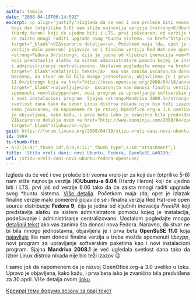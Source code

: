 ```yaml
---
author: tomaja
date: "2008-04-19T06:14:59Z"
excerpt: <p align="justify">Izgleda da će već i ovo proleće biti veoma vrelo jer za
  koji dan (otprilike 5-6) nam stiže najnovija verzija (<strong>K)Ubuntu-a 8.04</strong>
  (Hardy Heron) koji će ujedno biti i LTS, prvi jo&scaron; od verzije 6.06 tako da
  će zaista mnogi raditi upgrade svog *buntu sistema. <a href="http://www.ubuntu.com/testing/804rc#head-88fc4eced380b3556fb168fae08f07acd7a6487a"
  target="_blank">VI&scaron;e detalja</a>. Početkom maja (da, opet je izlazak finalne
  verzije malo pomeren) pojaviće se i finalna verzija Red Hat-ove open source distribucje
  <strong>Fedora 9</strong>, čija je jedna od ključnih inovacija <em>FreeIPA</em>
  koji predstavlja alatku za sistem administratore pomoću kojeg je instalacija, pode&scaron;avanje
  i administriranje centralizovano. Uostalom pogledajte mnogo <a href="http://fedoraproject.org/en/f9-beta-relnotes"
  target="_blank">detaljniji tekst</a>  ako vas zanima &scaron;ta donosi nova Fedora.
  Naravno, da stvar ne bi bila mnogo jednostavna, objavljena je i prva beta <strong>OpenSuSE
  11.0</strong> koja <a href="http://news.opensuse.org/2008/04/18/announcing-opensuse-110-beta-1/"
  target="_blank">najavljuje</a>  &scaron;ta nam donosi finalna verzija a treba možda
  spomenuti <em>libzypp</em>, novi program za upravljanje softverskim paketima kao
  i novi instalacioni program. Sjajna <strong>Mandriva 2008.1</strong> je već ugledala
  svetlost dana tako da izbor Linux distroa nikada nije bio teži izazov ;)</p><p align="justify">I
  samo jo&scaron; da napomenem da je razvoj OpenOfice.org-a 3.0 uveliko u toku. Upravo
  je objavljena, kako kažu, i prva beta iako je zvanično bila predviđena za 30 april.
  VI&scaron;e detalja ovom <a href="http://www.oooninja.com/2008/04/openofficeorg-30-beta.html"
  target="_blank">linku</a>.</p>
guid: https://forum.linuxo.org/2008/04/19/stizu-vreli-dani-novi-ubuntu-fedora-opensuse/
id: 1999
tc-thumb-fld:
- a:2:{s:9:"_thumb_id";b:0;s:11:"_thumb_type";s:10:"attachment";}
title: 'Stižu vreli dani: novi Ubuntu, Fedora, OpenSuSE,&#8230;'
url: /stizu-vreli-dani-novi-ubuntu-fedora-opensuse/
---
```

<p align="justify">
  Izgleda da će već i ovo proleće biti veoma vrelo jer za koji dan (otprilike 5-6) nam stiže najnovija verzija (<strong>K)Ubuntu-a 8.04</strong> (Hardy Heron) koji će ujedno biti i LTS, prvi jo&scaron; od verzije 6.06 tako da će zaista mnogi raditi upgrade svog *buntu sistema. <a href="http://www.ubuntu.com/testing/804rc#head-88fc4eced380b3556fb168fae08f07acd7a6487a" target="_blank">VI&scaron;e detalja</a>. Početkom maja (da, opet je izlazak finalne verzije malo pomeren) pojaviće se i finalna verzija Red Hat-ove open source distribucje <strong>Fedora 9</strong>, čija je jedna od ključnih inovacija <em>FreeIPA</em> koji predstavlja alatku za sistem administratore pomoću kojeg je instalacija, pode&scaron;avanje i administriranje centralizovano. Uostalom pogledajte mnogo <a href="http://fedoraproject.org/en/f9-beta-relnotes" target="_blank">detaljniji tekst</a> ako vas zanima &scaron;ta donosi nova Fedora. Naravno, da stvar ne bi bila mnogo jednostavna, objavljena je i prva beta <strong>OpenSuSE 11.0</strong> koja <a href="http://news.opensuse.org/2008/04/18/announcing-opensuse-110-beta-1/" target="_blank">najavljuje</a> &scaron;ta nam donosi finalna verzija a treba možda spomenuti <em>libzypp</em>, novi program za upravljanje softverskim paketima kao i novi instalacioni program. Sjajna <strong>Mandriva 2008.1</strong> je već ugledala svetlost dana tako da izbor Linux distroa nikada nije bio teži izazov 😉
</p>

<p align="justify">
  I samo jo&scaron; da napomenem da je razvoj OpenOfice.org-a 3.0 uveliko u toku. Upravo je objavljena, kako kažu, i prva beta iako je zvanično bila predviđena za 30 april. VI&scaron;e detalja ovom <a href="http://www.oooninja.com/2008/04/openofficeorg-30-beta.html" target="_blank">linku</a>.
</p>

<!--break-->

[Креирај тему форума везану за овај текст](https://linuxo.org/nova-tema-na-forumu/?se_pid=1999)